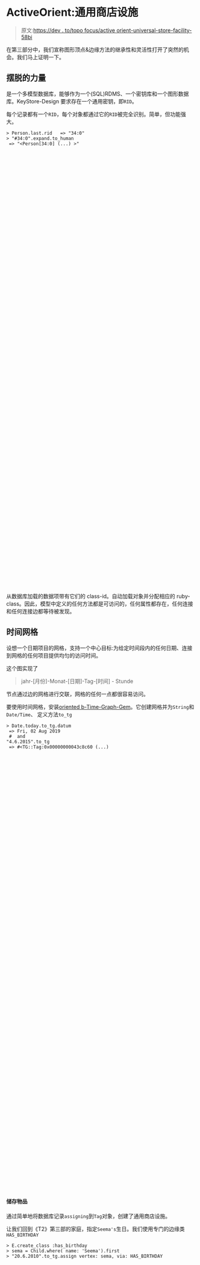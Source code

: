 # ActiveOrient:通用商店设施

> 原文:[https://dev . to/topo focus/active orient-universal-store-facility-58bi](https://dev.to/topofocus/activeorient-universal-store-facility-58bi)

在第三部分中，我们宣称图形顶点&边缘方法的继承性和灵活性打开了突然的机会。我们马上证明一下。

## [](#the-power-of-rid)摆脱的力量

是一个多模型数据库，能够作为一个(SQL)RDMS、一个密钥库和一个图形数据库。KeyStore-Design 要求存在一个通用密钥，即`RID`。

每个记录都有一个`RID`，每个对象都通过它的`RID`被完全识别。简单，但功能强大。

```
> Person.last.rid   => "34:0"
> "#34:0".expand.to_human 
 => "<Person[34:0] (...) >" 
```

<svg viewBox="0 0 448 512" class="highlight-action highlight-action--fullscreen-on"><title>Enter fullscreen mode</title></svg> <svg viewBox="0 0 448 512" class="highlight-action highlight-action--fullscreen-off"><title>Exit fullscreen mode</title></svg>

从数据库加载的数据项带有它们的 class-id。自动加载对象并分配相应的 ruby-class。因此，模型中定义的任何方法都是可访问的，任何属性都存在，任何连接和任何连接边都等待被发现。

## [](#time-grid)时间网格

设想一个日期项目的网格，支持一个中心目标:为给定时间段内的任何日期、连接到网格的任何项目提供均匀的访问时间。

这个图实现了

> jahr-[月份]-Monat-[日期]-Tag-[时间] - Stunde

节点通过边的网格进行交联，网格的任何一点都很容易访问。

要使用时间网格，安装[oriented b-Time-Graph-Gem](https://github.com/topofocus/orientdb_time_graph)。它创建网格并为`String`和`Date/Time`、
定义方法`to_tg`

```
> Date.today.to_tg.datum
 => Fri, 02 Aug 2019 
 #  and 
"4.6.2015".to_tg
 => #<TG::Tag:0x00000000043c8c60 (...) 
```

<svg viewBox="0 0 448 512" class="highlight-action highlight-action--fullscreen-on"><title>Enter fullscreen mode</title></svg> <svg viewBox="0 0 448 512" class="highlight-action highlight-action--fullscreen-off"><title>Exit fullscreen mode</title></svg>

#### [](#store-items)储存物品

通过简单地将数据库记录`assigning`到`Tag`对象，创建了通用商店设施。

让我们回到《T2》第三部的家庭，指定`Seema's`生日。我们使用专门的边缘类`HAS_BIRTHDAY`

```
> E.create_class :has_birthday
> sema = Child.where( name: 'Seema').first
> "20.6.2010".to_tg.assign vertex: sema, via: HAS_BIRTHDAY 
```

<svg viewBox="0 0 448 512" class="highlight-action highlight-action--fullscreen-on"><title>Enter fullscreen mode</title></svg> <svg viewBox="0 0 448 512" class="highlight-action highlight-action--fullscreen-off"><title>Exit fullscreen mode</title></svg>

#### [](#query)查询

让我们考虑两个用例

*   我们只是想知道好像是生日
*   我们对 2010 年 6 月的所有生日感兴趣

##### [](#seemas-birthday)参见圣诞节

我们可以简单地获取子记录，并根据链接找到时间网格。

```
> sema = Child.where( name: 'Seema').first.to_human
"<Child[147:0]: in: {IS_CHILD=>1, HAS_BIRTHDAY=>1}, name : Seema>" 

> seema.nodes(:in, via: /birth/).datum  # firing a query 
 #or
> seema.in_has_birthday.out                # performs action in ruby
 => [Sun, 20 Jun 2010] 
```

<svg viewBox="0 0 448 512" class="highlight-action highlight-action--fullscreen-on"><title>Enter fullscreen mode</title></svg> <svg viewBox="0 0 448 512" class="highlight-action highlight-action--fullscreen-off"><title>Exit fullscreen mode</title></svg>

这类似于 RDMS(SQL)方法。

##### [](#any-birthday-in-a-given-range)给定范围内的任意生日

假设，你有一个巨大的数据库，充满了生日，并希望挖掘数据。在 RDMS 世界里，你可以查询球洞数据库表。数据越多，花费的时间就越长。即使你只是对与 Seema 同月生日的人感兴趣，也无法避免访问商店中所有的生日记录。

时间图提供了恒定的访问时间，与大小无关。我们只是跳到我们感兴趣的范围的一个边界，并遍历接下来的 30 天记录。

```
> start = "1.6.2010".to_tg   
> start.vector( 30 ){ :out_has_birthday }
# INFO->select out_has_birthday from  ( traverse  outE('tg_grid_of').in  from #55:5042 while $depth < 30   )  where $depth >= 0 
 => ["#52:5043"] 
> start.vector( 30 ){ :out_has_birthday }.expand.nodes(via: /birth/).to_human
=> [["<TgChild[147:0]: in: {TG_IS_CHILD=>1, TG_HAS_BIRTHDAY=>1}, name : Seema>"]] 
```

<svg viewBox="0 0 448 512" class="highlight-action highlight-action--fullscreen-on"><title>Enter fullscreen mode</title></svg> <svg viewBox="0 0 448 512" class="highlight-action highlight-action--fullscreen-off"><title>Exit fullscreen mode</title></svg>

方法向量封装了遍历查询。我们遵循 30 个时间网格链接(30 天)，正在寻找一个属性 out_has_birthday。该查询返回一组`RID`(时间网格元素)。我们手动展开它们并跟随链接`HAS_BIRTHDAY`。

如果我们对特定范围内的生日计数感兴趣:

```
> start.vector( 30, function: :count ){ :out_has_birthday } 
 => 1 
```

<svg viewBox="0 0 448 512" class="highlight-action highlight-action--fullscreen-on"><title>Enter fullscreen mode</title></svg> <svg viewBox="0 0 448 512" class="highlight-action highlight-action--fullscreen-off"><title>Exit fullscreen mode</title></svg>

### [](#conclusion)结论

即使使用灵活的多模型数据库，数据库设计也很重要。这个简单的模式打开了可持续编程的大门。与传统的 RDMS(SQK)数据库相比，使用时间网格，依赖于时间的数据存储在统一的环境中。查询是时间不变的。这意味着:如果一个数据库成熟、增长并进化，那么它的核心——时间网格——将会有恒定的访问时间。将任何(可序列化的)ruby 对象分配给时间网格的可能性是不言而喻的。